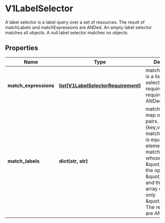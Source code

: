 # V1LabelSelector

A label selector is a label query over a set of resources. The result of matchLabels and matchExpressions are ANDed. An empty label selector matches all objects. A null label selector matches no objects.
## Properties
Name | Type | Description | Notes
------------ | ------------- | ------------- | -------------
**match_expressions** | [**list[V1LabelSelectorRequirement]**](V1LabelSelectorRequirement.md) | matchExpressions is a list of label selector requirements. The requirements are ANDed. | [optional] 
**match_labels** | **dict(str, str)** | matchLabels is a map of {key,value} pairs. A single {key,value} in the matchLabels map is equivalent to an element of matchExpressions, whose key field is \&quot;key\&quot;, the operator is \&quot;In\&quot;, and the values array contains only \&quot;value\&quot;. The requirements are ANDed. | [optional] 
